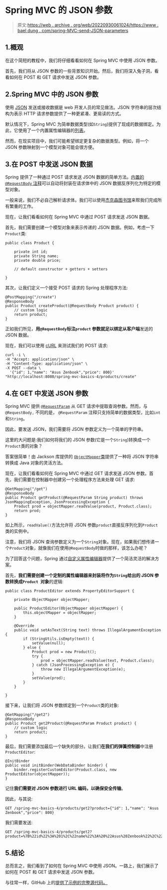 # Spring MVC 的 JSON 参数

> 原文:[https://web . archive . org/web/20220930061024/https://www . bael dung . com/spring-MVC-send-JSON-parameters](https://web.archive.org/web/20220930061024/https://www.baeldung.com/spring-mvc-send-json-parameters)

## 1.概观

在这个简短的教程中，我们将仔细看看如何在 Spring MVC 中使用 JSON 参数。

首先，我们将从 JSON 参数的一些背景知识开始。然后，我们将深入兔子洞，看看如何在 POST 和 GET 请求中发送 JSON 参数。

## 2.Spring MVC 中的 JSON 参数

使用 [JSON](/web/20220714004847/https://www.baeldung.com/java-org-json) 发送或接收数据是 web 开发人员的常见做法。JSON 字符串的层次结构为表示 HTTP 请求参数提供了一种更紧凑、更易读的方式。

默认情况下，Spring MVC 为简单数据类型(如`String`)提供了现成的数据绑定。为此，它使用了一个内置属性编辑器的[列表](https://web.archive.org/web/20220714004847/https://docs.spring.io/spring/docs/current/javadoc-api/org/springframework/beans/propertyeditors/package-summary.html)。

然而，在现实项目中，我们可能希望绑定更复杂的数据类型。例如，将一个 JSON 参数映射到一个模型对象可能会很方便。

## 3.在 POST 中发送 JSON 数据

Spring 提供了一种通过 POST 请求发送 JSON 数据的简单方法。[内置的`@RequestBody` 注释](/web/20220714004847/https://www.baeldung.com/spring-request-response-body#@requestbody)可以自动将封装在请求体中的 JSON 数据反序列化为特定的模型对象。

一般来说，我们不必自己解析请求体。我们可以使用[杰克森图书馆](/web/20220714004847/https://www.baeldung.com/jackson)来帮我们完成所有繁重的工作。

现在，让我们看看如何在 Spring MVC 中通过 POST 请求发送 JSON 数据。

首先，我们需要创建一个模型对象来表示传递的 JSON 数据。例如，考虑一下`Product`类:

```
public class Product {

    private int id;
    private String name;
    private double price;

    // default constructor + getters + setters

}
```

其次，让我们定义一个接受 POST 请求的 Spring 处理程序方法:

```
@PostMapping("/create")
@ResponseBody
public Product createProduct(@RequestBody Product product) {
    // custom logic
    return product;
}
```

正如我们所见，**用`@RequestBody`标注`product` 参数就足以绑定从客户端**发送的 JSON 数据。

现在，我们可以使用 [cURL](/web/20220714004847/https://www.baeldung.com/curl-rest) 来测试我们的 POST 请求:

```
curl -i \
-H "Accept: application/json" \
-H "Content-Type: application/json" \
-X POST --data \
  '{"id": 1,"name": "Asus Zenbook","price": 800}' "http://localhost:8080/spring-mvc-basics-4/products/create"
```

## 4.在 GET 中发送 JSON 参数

Spring MVC 提供 [`@RequestParam`](/web/20220714004847/https://www.baeldung.com/spring-request-param) 从 GET 请求中提取查询参数。然而，与`@RequestBody,` 不同的是， `@RequestParam` 注释只支持简单的数据类型，比如`int`和`String`。

因此，要发送 JSON，我们需要将 JSON 参数定义为一个简单的字符串。

这里的大问题是:我们如何将我们的 JSON 参数(它是一个`String`)转换成一个`Product`类的对象？

答案很简单！由 Jackson 库提供的 [`ObjectMapper`类](/web/20220714004847/https://www.baeldung.com/jackson-object-mapper-tutorial)提供了一种将 JSON 字符串转换成 Java 对象的灵活方法。

现在，让我们看看如何在 Spring MVC 中通过 GET 请求发送 JSON 参数。首先，我们需要在控制器中创建另一个处理程序方法来处理 GET 请求:

```
@GetMapping("/get")
@ResponseBody
public Product getProduct(@RequestParam String product) throws JsonMappingException, JsonProcessingException {
    Product prod = objectMapper.readValue(product, Product.class);
    return prod;
}
```

如上所示，`readValue()`方法允许将 JSON 参数`product`直接反序列化到`Product`类的实例中。

注意，我们将 JSON 查询参数定义为一个`String`对象。现在，如果我们想传递一个`Product`对象，就像我们在使用`@RequestBody`时做的那样，该怎么办呢？

为了回答这个问题，Spring 通过[自定义属性编辑器](/web/20220714004847/https://www.baeldung.com/spring-mvc-custom-property-editor)提供了一个简洁灵活的解决方案。

首先，**我们需要创建一个定制的属性编辑器来封装将作为`String`给出的 JSON 参数转换成`Product `对象**的逻辑:

```
public class ProductEditor extends PropertyEditorSupport {

    private ObjectMapper objectMapper;

    public ProductEditor(ObjectMapper objectMapper) {
        this.objectMapper = objectMapper;
    }

    @Override
    public void setAsText(String text) throws IllegalArgumentException {
        if (StringUtils.isEmpty(text)) {
            setValue(null);
        } else {
            Product prod = new Product();
            try {
                prod = objectMapper.readValue(text, Product.class);
            } catch (JsonProcessingException e) {
                throw new IllegalArgumentException(e);
            }
            setValue(prod);
        }
    }

}
```

接下来，让我们将 JSON 参数绑定到一个`Product`类的对象:

```
@GetMapping("/get2")
@ResponseBody
public Product get2Product(@RequestParam Product product) {
    // custom logic
    return product;
}
```

最后，我们需要添加最后一个缺失的部分。让我们**在我们的弹簧控制器**中注册`ProductEditor`:

```
@InitBinder
public void initBinder(WebDataBinder binder) {
    binder.registerCustomEditor(Product.class, new ProductEditor(objectMapper));
}
```

记住**我们需要对 JSON 参数进行 URL 编码，以确保安全传输**。

因此，与其说:

```
GET /spring-mvc-basics-4/products/get2?product={"id": 1,"name": "Asus Zenbook","price": 800}
```

我们需要发送:

```
GET /spring-mvc-basics-4/products/get2?product=%7B%22id%22%3A%201%2C%22name%22%3A%20%22Asus%20Zenbook%22%2C%22price%22%3A%20800%7D
```

## 5.结论

总而言之，我们看到了如何在 Spring MVC 中使用 JSON。一路上，我们展示了如何在 POST 和 GET 请求中发送 JSON 参数。

与往常一样，GitHub 上的[提供了示例的完整源代码。](https://web.archive.org/web/20220714004847/https://github.com/eugenp/tutorials/tree/master/spring-web-modules/spring-mvc-basics-4)